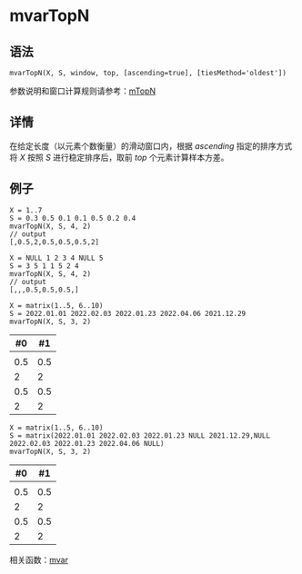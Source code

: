 # mvarTopN

## 语法

`mvarTopN(X, S, window, top, [ascending=true],
[tiesMethod='oldest'])`

参数说明和窗口计算规则请参考：[mTopN](../themes/TopN.html)

## 详情

在给定长度（以元素个数衡量）的滑动窗口内，根据 *ascending* 指定的排序方式将 *X* 按照 *S* 进行稳定排序后，取前
*top* 个元素计算样本方差。

## 例子

```
X = 1..7
S = 0.3 0.5 0.1 0.1 0.5 0.2 0.4
mvarTopN(X, S, 4, 2)
// output
[,0.5,2,0.5,0.5,0.5,2]

X = NULL 1 2 3 4 NULL 5
S = 3 5 1 1 5 2 4
mvarTopN(X, S, 4, 2)
// output
[,,,0.5,0.5,0.5,]

X = matrix(1..5, 6..10)
S = 2022.01.01 2022.02.03 2022.01.23 2022.04.06 2021.12.29
mvarTopN(X, S, 3, 2)
```

| #0 | #1 |
| --- | --- |
|  |  |
| 0.5 | 0.5 |
| 2 | 2 |
| 0.5 | 0.5 |
| 2 | 2 |

```
X = matrix(1..5, 6..10)
S = matrix(2022.01.01 2022.02.03 2022.01.23 NULL 2021.12.29,NULL 2022.02.03 2022.01.23 2022.04.06 NULL)
mvarTopN(X, S, 3, 2)
```

| #0 | #1 |
| --- | --- |
|  |  |
| 0.5 | 0.5 |
| 2 | 2 |
| 0.5 | 0.5 |
| 2 | 2 |

相关函数：[mvar](mvar.html)


